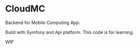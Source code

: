 # CloudMC
Backend for Mobile Computing App.

Build with Symfony and Api platform. This code is for learning. 

WIP
